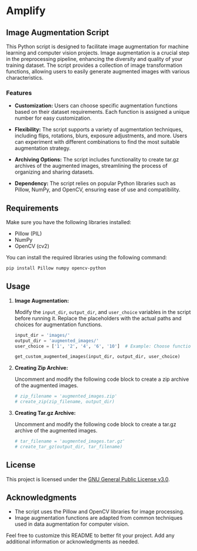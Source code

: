 # Amplify

## Image Augmentation Script

This Python script is designed to facilitate image augmentation for machine learning and computer vision projects. Image augmentation is a crucial step in the preprocessing pipeline, enhancing the diversity and quality of your training dataset. The script provides a collection of image transformation functions, allowing users to easily generate augmented images with various characteristics.

### Features

- **Customization:** Users can choose specific augmentation functions based on their dataset requirements. Each function is assigned a unique number for easy customization.

- **Flexibility:** The script supports a variety of augmentation techniques, including flips, rotations, blurs, exposure adjustments, and more. Users can experiment with different combinations to find the most suitable augmentation strategy.

- **Archiving Options:** The script includes functionality to create tar.gz archives of the augmented images, streamlining the process of organizing and sharing datasets.

- **Dependency:** The script relies on popular Python libraries such as Pillow, NumPy, and OpenCV, ensuring ease of use and compatibility.

## Requirements

Make sure you have the following libraries installed:

- Pillow (PIL)
- NumPy
- OpenCV (cv2)

You can install the required libraries using the following command:

```bash
pip install Pillow numpy opencv-python
```

## Usage

1. **Image Augmentation:**

    Modify the `input_dir`, `output_dir`, and `user_choice` variables in the script before running it. Replace the placeholders with the actual paths and choices for augmentation functions.

    ```python
    input_dir = 'images/'
    output_dir = 'augmented_images/'
    user_choice = ['1', '2', '4', '6', '10']  # Example: Choose functions by their corresponding numbers
    
    get_custom_augmented_images(input_dir, output_dir, user_choice)
    ```

2. **Creating Zip Archive:**

    Uncomment and modify the following code block to create a zip archive of the augmented images.

    ```python
    # zip_filename = 'augmented_images.zip'
    # create_zip(zip_filename, output_dir)
    ```

3. **Creating Tar.gz Archive:**

    Uncomment and modify the following code block to create a tar.gz archive of the augmented images.

    ```python
    # tar_filename = 'augmented_images.tar.gz'
    # create_tar_gz(output_dir, tar_filename)
    ```

## License

This project is licensed under the [GNU General Public License v3.0](LICENSE).

## Acknowledgments

- The script uses the Pillow and OpenCV libraries for image processing.
- Image augmentation functions are adapted from common techniques used in data augmentation for computer vision.

Feel free to customize this README to better fit your project. Add any additional information or acknowledgments as needed.
```
